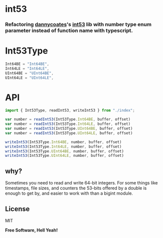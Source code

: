 # int53

### Refactoring [dannycoates](https://github.com/dannycoates)'s [int53](https://github.com/dannycoates/int53) lib with number type enum parameter instead of function name with typescript.


# Int53Type

```js
Int64BE = "Int64BE",
Int64LE = "Int64LE",
UInt64BE = "UInt64BE",
UInt64LE = "UInt64LE",
```

# API

```js
import { Int53Type, readInt53, writeInt53 } from "./index";

var number = readInt53(Int53Type.Int64BE, buffer, offset)
var number = readInt53(Int53Type.Int64LE, buffer, offset)
var number = readInt53(Int53Type.UInt64BE, buffer, offset)
var number = readInt53(Int53Type.UInt64LE, buffer, offset)

writeInt53(Int53Type.Int64BE, number, buffer, offset)
writeInt53(Int53Type.Int64LE, number, buffer, offset)
writeInt53(Int53Type.UInt64BE, number, buffer, offset)
writeInt53(Int53Type.UInt64LE, number, buffer, offset)
```

## why?

Sometimes you need to read and write 64-bit integers. For some
things like timestamps, file sizes, and counters the 53-bits
offered by a double is enough to get by, and easier to work with
than a bigint module.

## License

MIT

**Free Software, Hell Yeah!**

